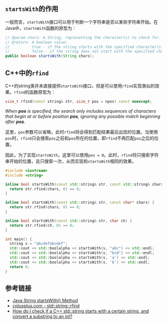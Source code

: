 
## `startsWith`的作用

一般而言，`startsWith`接口可以用于判断一个字符串是否以某些字符串开始。在Java中，`startsWith`函数的原型为：

```java
// @param chars: A String, representing the character(s) to check for.
// @return: A boolean value:
//          true - if the string starts with the specified character(s).
//          false - if the string does not start with the specified character(s).
public boolean startsWith(String chars);
```

## C++中的`rfind`

C++的string类并未直接提供`startsWith`接口，但是可以使用`rfind`实现类似的效果。`rfind`的函数原型为：

```cpp
size_t rfind(const string& str, size_t pos = npos) const noexcept;
```

*When **pos** is specified, the search only includes sequences of characters that begin at or before position **pos**, ignoring any possible match beginning after **pos**.*

这里，`pos`参数可以省略，此时`rfind`将会得到匹配结果最后出现的位置。当使用`pos`时，`rfind`只会搜索`pos`之前和`pos`所在的位置，即`rfind`不再匹配`pos`之后的位置。

因此，为了实现`startsWith`，这里可以使用`pos = 0`。此时，`rfind`将只搜索字符串开始的位置，且只搜索一次，从而实现和`startsWith`相同的效果。

```cpp
#include <iostream>
#include <string>

inline bool startsWith(const std::string& str, const std::string& chars) {
  return str.rfind(chars, 0) == 0;
}

inline bool startsWith(const std::string& str, const char* chars) {
  return str.rfind(chars, 0) == 0;
}

inline bool startsWith(const std::string& str, char ch) {
  return str.rfind(ch, 0) == 0;
}

int main() {
  string s = "abcdefabcdef";
  std::cout << std::boolalpha << startsWith(s, "abc") << std::endl;
  std::cout << std::boolalpha << startsWith(s, "bcd") << std::endl;
  std::cout << std::boolalpha << startsWith(s, 'a') << std::endl;
  std::cout << std::boolalpha << startsWith(s, 'b') << std::endl;
  return 0;
}
```

## 参考链接

+ [Java String startsWith() Method](https://www.w3schools.com/java/ref_string_startswith.asp)
+ [cplusplus.com - std::string::rfind](https://cplusplus.com/reference/string/string/rfind/)
+ [How do I check if a C++ std::string starts with a certain string, and convert a substring to an int?](https://stackoverflow.com/questions/1878001/how-do-i-check-if-a-c-stdstring-starts-with-a-certain-string-and-convert-a)
